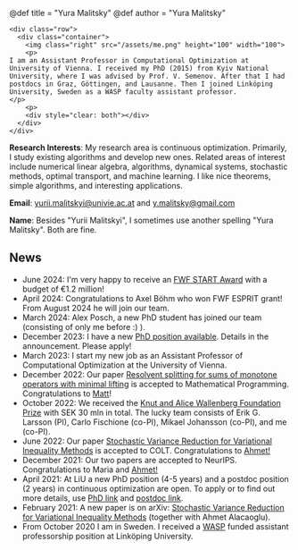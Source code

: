 @def title = "Yura Malitsky"
@def author = "Yura Malitsky"


~~~
<div class="row">
  <div class="container">
    <img class="right" src="/assets/me.png" height="100" width="100">
    <p>
I am an Assistant Professor in Computational Optimization at University of Vienna. I received my PhD (2015) from Kyiv National University, where I was advised by Prof. V. Semenov. After that I had postdocs in Graz, Göttingen, and Lausanne. Then I joined Linköping University, Sweden as a WASP faculty assistant professor. 
</p>
    <p>
    <div style="clear: both"></div>
  </div>
</div>
~~~


**Research Interests**: My research area is continuous optimization. Primarily, I study existing algorithms and develop new ones. Related areas of interest include  numerical linear algebra, algorithms, dynamical systems, stochastic methods, optimal transport, and machine learning. I like nice theorems, simple algorithms, and interesting applications.


**Email**: yurii.malitskyi@univie.ac.at and y.malitsky@gmail.com
  
**Name**: Besides "Yurii Malitskyi", I sometimes use another spelling "Yura Malitsky". Both are fine.


## News
- June 2024: I'm very happy to receive an [FWF START
  Award](https://www.fwf.ac.at/en/news/detail/fwf-start-awards-eur1-2-million-each-for-up-and-coming-top-researchers-from-graz-innsbruck-and-vienna)
  with a budget of €1.2 million!
- April 2024: Congratulations to Axel Böhm who won FWF ESPRIT grant! From August 2024 he will join our team.
- March 2024: Alex Posch, a new PhD student has joined our team (consisting of only
  me before :) ).
- December 2023: I have a new [PhD position
  available](https://www.vsmath.at//media/Malitskyi_GB.pdf).  Details in the
  announcement. Please apply!
- March 2023: I start my new job as an Assistant Professor of Computational Optimization at the University of Vienna.
- December 2022: Our paper [Resolvent splitting for sums of monotone operators with minimal lifting](http://arxiv.org/abs/2108.02897) is accepted to Mathematical Programming. Congratulations to [Matt](https://matthewktam.com/)!
- October 2022: We received the [Knut and Alice Wallenberg Foundation Prize](https://kaw.wallenberg.org/en/research-projects-2022) with SEK 30 mln in total. The lucky team consists of Erik G. Larsson (PI), Carlo Fischione (co-PI), Mikael Johansson (co-PI), and me (co-PI).
- June 2022: Our paper [Stochastic Variance Reduction for Variational Inequality Methods](https://arxiv.org/abs/2102.08352) is accepted to COLT. Congratulations to [Ahmet!](https://ahmetalacaoglu.github.io/)
-  December 2021: Our two papers are accepted to NeurIPS. Congratulations to Maria and [Ahmet!](https://scholar.google.com/citations?user=-yRi8D4AAAAJ&hl=en) 
-  April 2021: At LiU a new PhD position (4-5 years) and a postdoc position (2 years) in continuous optimization are open. To apply or to find out more details, use [PhD link](https://liu.se/en/work-at-liu/vacancies?rmpage=job&rmjob=15910&rmlang=UK) and [postdoc link](https://liu.se/en/work-at-liu/vacancies?rmpage=job&rmjob=16145&rmlang=UK).
-  February 2021: A new paper is on arXiv: [Stochastic Variance Reduction for Variational Inequality Methods](https://arxiv.org/abs/2102.08352) (together with Ahmet Alacaoglu).
-  From October 2020 I am in Sweden. I received a [WASP](https://wasp-sweden.org/) funded assistant professorship position at Linköping University.
